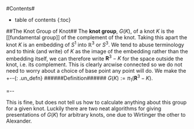 
#Contents#
* table of contents
{:toc}

##The Knot Group of  Knot##
The **knot group**, $G(K)$, of a knot $K$ is the [[fundamental group]] of the complement of the knot.  Taking this apart the knot $K$ is an embedding of $S^1$ into $\mathbb{R}^3$ or $S^3$. We tend to abuse terminology and to think (and write) of $K$ as  the image of the embedding rather than the embedding itself, we can therefore write $\mathbf{R}^3-K$ for the space outside the knot, i.e. its complement.  This is clearly arcwise connected so we do not need to worry about a choice of base point any point will do.  We make the 
+--{: .un_defn}
######Definition######
$G(K) := \pi_1(\mathbf{R}^3-K)$.

=--

This is fine, but does not tell us how to calculate anything about this group for a given knot. Luckily there are two neat algorithms for giving presentations of $G(K)$ for arbitrary knots, one due to Wirtinger the other to Alexander.